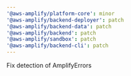 ```yaml
---
'@aws-amplify/platform-core': minor
'@aws-amplify/backend-deployer': patch
'@aws-amplify/backend-data': patch
'@aws-amplify/backend': patch
'@aws-amplify/sandbox': patch
'@aws-amplify/backend-cli': patch
---
```


Fix detection of AmplifyErrors
